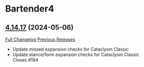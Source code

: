# Bartender4

## [4.14.17](https://github.com/Nevcairiel/Bartender4/tree/4.14.17) (2024-05-06)
[Full Changelog](https://github.com/Nevcairiel/Bartender4/compare/4.14.16...4.14.17) [Previous Releases](https://github.com/Nevcairiel/Bartender4/releases)

- Update missed expansion checks for Cataclysm Classic  
- Update stance/form expansion checks for Cataclysm Classic  
    Closes #194  
